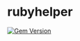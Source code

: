 rubyhelper
======

[![Gem Version](https://badge.fury.io/rb/rubyhelper.svg)](http://badge.fury.io/rb/rubyhelper)
